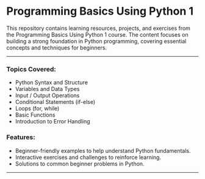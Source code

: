 # Programming Basics Using Python 1

This repository contains learning resources, projects, and exercises from the Programming Basics Using Python 1 course. The content focuses on building a strong foundation in Python programming, covering essential concepts and techniques for beginners.

---

### Topics Covered:
- Python Syntax and Structure
- Variables and Data Types
- Input / Output Operations
- Conditional Statements (if-else)
- Loops (for, while)
- Basic Functions
- Introduction to Error Handling

### Features:
- Beginner-friendly examples to help understand Python fundamentals.
- Interactive exercises and challenges to reinforce learning.
- Solutions to common beginner problems in Python.

---
